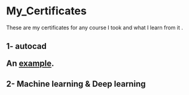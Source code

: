 # My_Certificates
These are my certificates for any course I took and what I learn from it .

## 1- autocad <p>An <a href="http://example.com">example</a>.</p>


## 2- Machine learning & Deep learning
